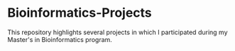 # Bioinformatics-Projects

This repository highlights several projects in which I participated during my Master's in Bioinformatics program.
